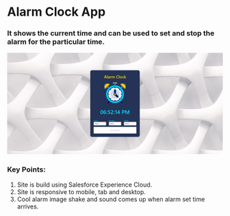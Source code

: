 # Alarm Clock App
### It shows the current time and can be used to set and stop the alarm for the particular time.

![Alarm Clock Screenshot](https://github.com/PCgithub-ux/alarm-clock/blob/main/alarm-clock.png)

### Key Points:
1. Site is build using Salesforce Experience Cloud.
2. Site is responsive to mobile, tab and desktop.
3. Cool alarm image shake and sound comes up when alarm set time arrives.
